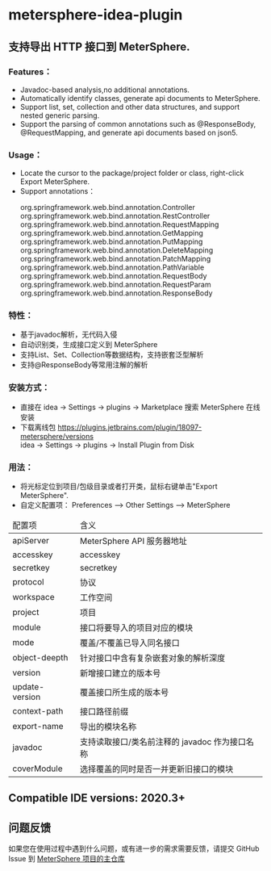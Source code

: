# metersphere-idea-plugin

## 支持导出 HTTP 接口到 MeterSphere.

### Features：

- Javadoc-based analysis,no additional annotations.
- Automatically identify classes, generate api documents to MeterSphere.
- Support list, set, collection and other data structures, and support nested generic parsing.
- Support the parsing of common annotations such as @ResponseBody, @RequestMapping, and generate api documents based on
  json5.

### Usage：

- Locate the cursor to the package/project folder or class, right-click Export MeterSphere.
- Support annotations：
   <p>
   org.springframework.web.bind.annotation.Controller 
   org.springframework.web.bind.annotation.RestController 
   org.springframework.web.bind.annotation.RequestMapping 
   org.springframework.web.bind.annotation.GetMapping 
   org.springframework.web.bind.annotation.PutMapping 
   org.springframework.web.bind.annotation.DeleteMapping 
   org.springframework.web.bind.annotation.PatchMapping 
   org.springframework.web.bind.annotation.PathVariable 
   org.springframework.web.bind.annotation.RequestBody 
   org.springframework.web.bind.annotation.RequestParam 
   org.springframework.web.bind.annotation.ResponseBody
   </p>

### 特性：

- 基于javadoc解析，无代码入侵
- 自动识别类，生成接口定义到 MeterSphere
- 支持List、Set、Collection等数据结构，支持嵌套泛型解析
- 支持@ResponseBody等常用注解的解析

### 安装方式：
- 直接在 idea -> Settings -> plugins -> Marketplace 搜索 MeterSphere 在线安装
- 下载离线包 https://plugins.jetbrains.com/plugin/18097-metersphere/versions  
  idea -> Settings -> plugins -> Install Plugin from Disk
### 用法：

- 将光标定位到项目/包级目录或者打开类，鼠标右键单击"Export MeterSphere".
- 自定义配置项： Preferences —> Other Settings —> MeterSphere

<table tr=1>
<thead>
<td>
配置项
</td>
<td>
含义
</td>
</thead>
<tr>
<td>
apiServer
</td>
<td>
MeterSphere API 服务器地址
</td>
</tr>
<tr>
<td>
accesskey
</td>
<td>
accesskey
</td>
</tr>
<tr>
<td>
secretkey
</td>
<td>
secretkey
</td>
</tr>
<tr>
<td>
protocol
</td>
<td>
协议
</td>
</tr>
<tr>
<td>
workspace
</td>
<td>
工作空间
</td>
</tr>
<tr>
<td>
project
</td>
<td>
项目
</td>
</tr>
<tr>
<td>
module
</td>
<td>
接口将要导入的项目对应的模块
</td>
</tr>
<tr>
<td>
mode
</td>
<td>
覆盖/不覆盖已导入同名接口
</td>
</tr>
<tr>
<td>
object-deepth
</td>
<td>
针对接口中含有复杂嵌套对象的解析深度
</td>
</tr>
<tr>
<td>
version
</td>
<td>
新增接口建立的版本号
</td>
</tr>
<tr>
<td>
update-version
</td>
<td>
覆盖接口所生成的版本号
</td>
</tr>
<tr>
<td>
context-path
</td>
<td>
接口路径前缀
</td>
</tr>
<tr>
<td>
export-name
</td>
<td>
导出的模块名称
</td>
</tr>
<tr>
<td>
javadoc
</td>
<td>
支持读取接口/类名前注释的 javadoc 作为接口名称
</td>
</tr>
<tr>
<td>
coverModule
</td>
<td>
选择覆盖的同时是否一并更新旧接口的模块
</td>
</tr>
</table>

## Compatible IDE versions: 2020.3+

## 问题反馈

如果您在使用过程中遇到什么问题，或有进一步的需求需要反馈，请提交 GitHub Issue 到 [MeterSphere 项目的主仓库](https://github.com/metersphere/metersphere/issues)

